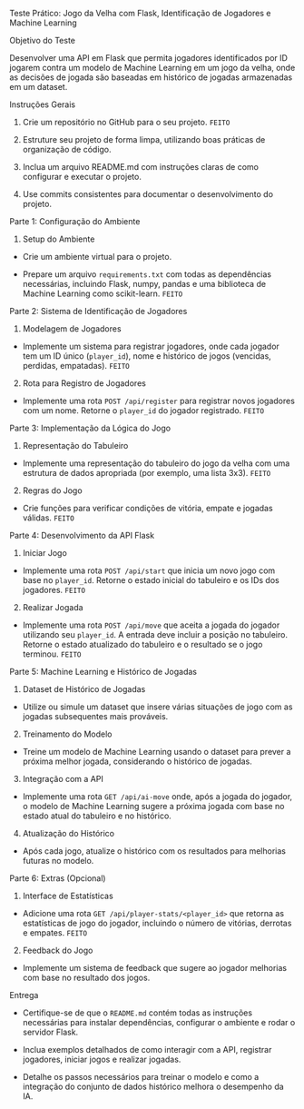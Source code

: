 Teste Prático: Jogo da Velha com Flask, Identificação de Jogadores e Machine Learning

 

Objetivo do Teste

Desenvolver uma API em Flask que permita jogadores identificados por ID jogarem contra um modelo de Machine Learning em um jogo da velha, onde as decisões de jogada são baseadas em histórico de jogadas armazenadas em um dataset.

 

Instruções Gerais

1. Crie um repositório no GitHub para o seu projeto. `FEITO`

2. Estruture seu projeto de forma limpa, utilizando boas práticas de organização de código. 

3. Inclua um arquivo README.md com instruções claras de como configurar e executar o projeto.

4. Use commits consistentes para documentar o desenvolvimento do projeto.

 
Parte 1: Configuração do Ambiente

 
1. Setup do Ambiente

- Crie um ambiente virtual para o projeto.

- Prepare um arquivo `requirements.txt` com todas as dependências necessárias, incluindo Flask, numpy, pandas e uma biblioteca de Machine Learning como scikit-learn. `FEITO`

Parte 2: Sistema de Identificação de Jogadores

1. Modelagem de Jogadores

- Implemente um sistema para registrar   jogadores, onde cada jogador tem um ID único (`player_id`), nome e histórico de jogos (vencidas, perdidas, empatadas).
`FEITO`

2. Rota para Registro de Jogadores

- Implemente uma rota `POST /api/register` para registrar novos jogadores com um nome. Retorne o `player_id` do jogador registrado. `FEITO`

 
Parte 3: Implementação da Lógica do Jogo
1. Representação do Tabuleiro

- Implemente uma representação do tabuleiro do jogo da velha com uma estrutura de dados apropriada (por exemplo, uma lista 3x3). `FEITO`

2. Regras do Jogo

- Crie funções para verificar condições de vitória, empate e jogadas válidas.
`FEITO`

Parte 4: Desenvolvimento da API Flask

1. Iniciar Jogo

- Implemente uma rota `POST /api/start` que inicia um novo jogo com base no `player_id`. Retorne o estado inicial do tabuleiro e os IDs dos jogadores. `FEITO`


2. Realizar Jogada

- Implemente uma rota `POST /api/move` que aceita a jogada do jogador utilizando seu `player_id`. A entrada deve incluir a posição no tabuleiro. Retorne o estado atualizado do tabuleiro e o resultado se o jogo terminou.
`FEITO`
 

Parte 5: Machine Learning e Histórico de Jogadas

1. Dataset de Histórico de Jogadas

- Utilize ou simule um dataset que insere várias situações de jogo com as jogadas subsequentes mais prováveis.

2. Treinamento do Modelo

- Treine um modelo de Machine Learning usando o dataset para prever a próxima melhor jogada, considerando o histórico de jogadas.

3. Integração com a API

- Implemente uma rota `GET /api/ai-move` onde, após a jogada do jogador, o modelo de Machine Learning sugere a próxima jogada com base no estado atual do tabuleiro e no histórico.

4. Atualização do Histórico

- Após cada jogo, atualize o histórico com os resultados para melhorias futuras no modelo.


Parte 6: Extras (Opcional)

1. Interface de Estatísticas

- Adicione uma rota `GET /api/player-stats/<player_id>` que retorna as estatísticas de jogo do jogador, incluindo o número de vitórias, derrotas e empates. `FEITO`

2. Feedback do Jogo

- Implemente um sistema de feedback que sugere ao jogador melhorias com base no resultado dos jogos.

Entrega

- Certifique-se de que o `README.md` contém todas as instruções necessárias para instalar dependências, configurar o ambiente e rodar o servidor Flask.

- Inclua exemplos detalhados de como interagir com a API, registrar jogadores, iniciar jogos e realizar jogadas.

- Detalhe os passos necessários para treinar o modelo e como a integração do conjunto de dados histórico melhora o desempenho da IA.

 